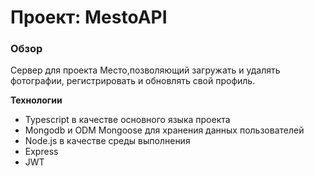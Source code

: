 # Проект: MestoAPI

### Обзор
Сервер для проекта Место,позволяющий загружать и удалять фотографии, регистрировать и обновлять свой профиль.

**Технологии**
 * Typescript в качестве основного языка проекта
 * Mongodb и ODM Mongoose для хранения данных пользователей
 * Node.js в качестве среды выполнения
 * Express
 * JWT


